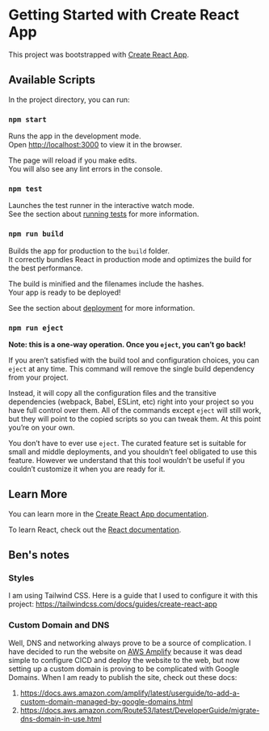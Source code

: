 # Getting Started with Create React App

This project was bootstrapped with [Create React App](https://github.com/facebook/create-react-app).

## Available Scripts

In the project directory, you can run:

### `npm start`

Runs the app in the development mode.\
Open [http://localhost:3000](http://localhost:3000) to view it in the browser.

The page will reload if you make edits.\
You will also see any lint errors in the console.

### `npm test`

Launches the test runner in the interactive watch mode.\
See the section about [running tests](https://facebook.github.io/create-react-app/docs/running-tests) for more information.

### `npm run build`

Builds the app for production to the `build` folder.\
It correctly bundles React in production mode and optimizes the build for the best performance.

The build is minified and the filenames include the hashes.\
Your app is ready to be deployed!

See the section about [deployment](https://facebook.github.io/create-react-app/docs/deployment) for more information.

### `npm run eject`

**Note: this is a one-way operation. Once you `eject`, you can’t go back!**

If you aren’t satisfied with the build tool and configuration choices, you can `eject` at any time. This command will remove the single build dependency from your project.

Instead, it will copy all the configuration files and the transitive dependencies (webpack, Babel, ESLint, etc) right into your project so you have full control over them. All of the commands except `eject` will still work, but they will point to the copied scripts so you can tweak them. At this point you’re on your own.

You don’t have to ever use `eject`. The curated feature set is suitable for small and middle deployments, and you shouldn’t feel obligated to use this feature. However we understand that this tool wouldn’t be useful if you couldn’t customize it when you are ready for it.

## Learn More

You can learn more in the [Create React App documentation](https://facebook.github.io/create-react-app/docs/getting-started).

To learn React, check out the [React documentation](https://reactjs.org/).

## Ben's notes

### Styles
I am using Tailwind CSS. Here is a guide that I used to configure it with this project:
https://tailwindcss.com/docs/guides/create-react-app


### Custom Domain and DNS
Well, DNS and networking always prove to be a source of complication. I have decided
to run the website on [AWS Amplify](https://docs.aws.amazon.com/amplify/latest/userguide/getting-started.html)
because it was dead simple to configure CICD and deploy the website to the web,
but now setting up a custom domain is proving to be complicated with Google Domains.
When I am ready to publish the site, check out these docs:
1. https://docs.aws.amazon.com/amplify/latest/userguide/to-add-a-custom-domain-managed-by-google-domains.html
2. https://docs.aws.amazon.com/Route53/latest/DeveloperGuide/migrate-dns-domain-in-use.html
